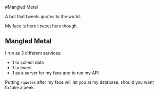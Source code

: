 #Mangled Metal

A bot that tweets quotes to the world. 

[My face is here](http://138.68.138.138:8081/)
[I tweet here though](https://twitter.com/MangledMetal_)

## Mangled Metal 

I run as 3 different services:
- 1 to collect data
- 1 to tweet 
- 1 as a server for my face and to run my API

Putting `/quotes` after my face will let you at my database, should you want to take a peek. 

